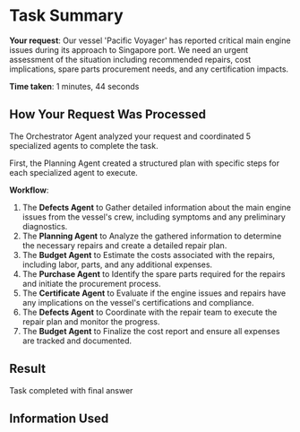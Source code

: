 # Task Summary

**Your request**: Our vessel 'Pacific Voyager' has reported critical main engine issues during its approach to Singapore port. We need an urgent assessment of the situation including recommended repairs, cost implications, spare parts procurement needs, and any certification impacts.

**Time taken**: 1 minutes, 44 seconds

## How Your Request Was Processed

The Orchestrator Agent analyzed your request and coordinated 5 specialized agents to complete the task.

First, the Planning Agent created a structured plan with specific steps for each specialized agent to execute.

**Workflow**:

1. The **Defects Agent** to Gather detailed information about the main engine issues from the vessel's crew, including symptoms and any preliminary diagnostics.
2. The **Planning Agent** to Analyze the gathered information to determine the necessary repairs and create a detailed repair plan.
3. The **Budget Agent** to Estimate the costs associated with the repairs, including labor, parts, and any additional expenses.
4. The **Purchase Agent** to Identify the spare parts required for the repairs and initiate the procurement process.
5. The **Certificate Agent** to Evaluate if the engine issues and repairs have any implications on the vessel's certifications and compliance.
6. The **Defects Agent** to Coordinate with the repair team to execute the repair plan and monitor the progress.
7. The **Budget Agent** to Finalize the cost report and ensure all expenses are tracked and documented.

## Result

Task completed with final answer

## Information Used

